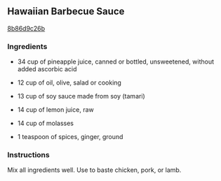 ## Hawaiian Barbecue Sauce

[8b86d9c26b](http://www.food.com/recipe/hawaiian-barbecue-sauce-31016)

### Ingredients

 - 34 cup of pineapple juice, canned or bottled, unsweetened, without added ascorbic acid

 - 12 cup of oil, olive, salad or cooking

 - 13 cup of soy sauce made from soy (tamari)

 - 14 cup of lemon juice, raw

 - 14 cup of molasses

 - 1 teaspoon of spices, ginger, ground

### Instructions

Mix all ingredients well. Use to baste chicken, pork, or lamb.